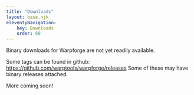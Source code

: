 ```yaml
---
title: "Downloads"
layout: base.njk
eleventyNavigation: 
    key: Downloads
    order: 60
---
```


Binary downloads for Warpforge are not yet readily available.

Some tags can be found in github: https://github.com/warptools/warpforge/releases
Some of these may have binary releases attached.

More coming soon!
